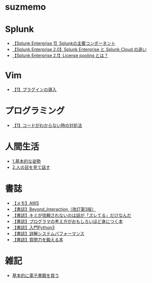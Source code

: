 
suzmemo
=======

# Splunk
  
 - [【Splunk Enterprise 1】Splunkの主要コンポーネント](https://dddsuz2.github.io/suzmemo/splunk-enterprise-1splunk%E3%81%AE%E4%B8%BB%E8%A6%81%E3%82%B3%E3%83%B3%E3%83%9D%E3%83%BC%E3%83%8D%E3%83%B3%E3%83%88/)  
 - [【Splunk Enterprise 2.0】Splunk Enterprise と Splunk Cloud の違い](https://dddsuz2.github.io/suzmemo/splunk-enterprise-2.0splunk-enterprise-%E3%81%A8-splunk-cloud-%E3%81%AE%E9%81%95%E3%81%84/)  
 - [【Splunk Enterprise 2.1】License pooling とは？](https://dddsuz2.github.io/suzmemo/splunk-enterprise-2.1license-pooling-%E3%81%A8%E3%81%AF/)  

# Vim
  
 - [【1】プラグインの導入](https://dddsuz2.github.io/suzmemo/1%E3%83%97%E3%83%A9%E3%82%B0%E3%82%A4%E3%83%B3%E3%81%AE%E5%B0%8E%E5%85%A5/)  

# プログラミング
  
 - [【1】コードがわからない時の対処法](https://dddsuz2.github.io/suzmemo/1%E3%82%B3%E3%83%BC%E3%83%89%E3%81%8C%E3%82%8F%E3%81%8B%E3%82%89%E3%81%AA%E3%81%84%E6%99%82%E3%81%AE%E5%AF%BE%E5%87%A6%E6%B3%95/)  

# 人間生活
  
 - [1.基本的な姿勢](https://dddsuz2.github.io/suzmemo/1.%E5%9F%BA%E6%9C%AC%E7%9A%84%E3%81%AA%E5%A7%BF%E5%8B%A2/)  
 - [2.人の目を見て話す](https://dddsuz2.github.io/suzmemo/2.%E4%BA%BA%E3%81%AE%E7%9B%AE%E3%82%92%E8%A6%8B%E3%81%A6%E8%A9%B1%E3%81%99/)  

# 書誌
  
 - [【メモ】AWS](https://dddsuz2.github.io/suzmemo/%E3%83%A1%E3%83%A2aws/)  
 - [【書誌】Beyond_Interaction（改訂第3版）](https://dddsuz2.github.io/suzmemo/%E6%9B%B8%E8%AA%8Cbeyond_interaction%E6%94%B9%E8%A8%82%E7%AC%AC3%E7%89%88/)  
 - [【書誌】キミが信頼されないのは話が「ズレてる」だけなんだ](https://dddsuz2.github.io/suzmemo/%E6%9B%B8%E8%AA%8C%E3%82%AD%E3%83%9F%E3%81%8C%E4%BF%A1%E9%A0%BC%E3%81%95%E3%82%8C%E3%81%AA%E3%81%84%E3%81%AE%E3%81%AF%E8%A9%B1%E3%81%8C%E3%82%BA%E3%83%AC%E3%81%A6%E3%82%8B%E3%81%A0%E3%81%91%E3%81%AA%E3%82%93%E3%81%A0/)  
 - [【書誌】プログラマの考え方がおもしろいほど身につく本](https://dddsuz2.github.io/suzmemo/%E6%9B%B8%E8%AA%8C%E3%83%97%E3%83%AD%E3%82%B0%E3%83%A9%E3%83%9E%E3%81%AE%E8%80%83%E3%81%88%E6%96%B9%E3%81%8C%E3%81%8A%E3%82%82%E3%81%97%E3%82%8D%E3%81%84%E3%81%BB%E3%81%A9%E8%BA%AB%E3%81%AB%E3%81%A4%E3%81%8F%E6%9C%AC/)  
 - [【書誌】入門Python3](https://dddsuz2.github.io/suzmemo/%E6%9B%B8%E8%AA%8C%E5%85%A5%E9%96%80python3/)  
 - [【書誌】詳解システムパフォーマンス](https://dddsuz2.github.io/suzmemo/%E6%9B%B8%E8%AA%8C%E8%A9%B3%E8%A7%A3%E3%82%B7%E3%82%B9%E3%83%86%E3%83%A0%E3%83%91%E3%83%95%E3%82%A9%E3%83%BC%E3%83%9E%E3%83%B3%E3%82%B9/)  
 - [【書誌】質問力を鍛える本](https://dddsuz2.github.io/suzmemo/%E6%9B%B8%E8%AA%8C%E8%B3%AA%E5%95%8F%E5%8A%9B%E3%82%92%E9%8D%9B%E3%81%88%E3%82%8B%E6%9C%AC/)  

# 雑記
  
 - [基本的に電子書籍を買う](https://dddsuz2.github.io/suzmemo/%E5%9F%BA%E6%9C%AC%E7%9A%84%E3%81%AB%E9%9B%BB%E5%AD%90%E6%9B%B8%E7%B1%8D%E3%82%92%E8%B2%B7%E3%81%86/)  
